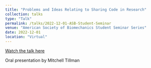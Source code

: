 ```yaml
---
title: "Problems and Ideas Relating to Sharing Code in Research"
collection: talks
type: "Talk"
permalink: /talks/2022-12-01-ASB-Student-Seminar
venue: "American Society of Biomechanics Student Seminar Series"
date: 2022-12-01
location: "Virtual"
---
```


[Watch the talk here](https://www.youtube.com/watch?v=D6GV7sVvbsA&t=0s)

Oral presentation by Mitchell Tillman
